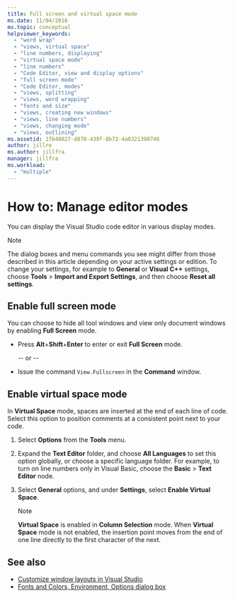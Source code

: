 ```yaml
---
title: Full screen and virtual space mode
ms.date: 11/04/2016
ms.topic: conceptual
helpviewer_keywords:
  - "word wrap"
  - "views, virtual space"
  - "line numbers, displaying"
  - "virtual space mode"
  - "line numbers"
  - "Code Editor, view and display options"
  - "full screen mode"
  - "Code Editor, modes"
  - "views, splitting"
  - "views, word wrapping"
  - "fonts and size"
  - "views, creating new windows"
  - "views, line numbers"
  - "views, changing mode"
  - "views, outlining"
ms.assetid: 1fb48027-d870-439f-8b72-4a0321390748
author: jillre
ms.author: jillfra
manager: jillfra
ms.workload:
  - "multiple"
---
```

# How to: Manage editor modes

You can display the Visual Studio code editor in various display modes.

> [!NOTE]
> The dialog boxes and menu commands you see might differ from those described in this article depending on your active settings or edition. To change your settings, for example to **General** or **Visual C++** settings, choose **Tools** > **Import and Export Settings**, and then choose **Reset all settings**.

## Enable full screen mode

You can choose to hide all tool windows and view only document windows by enabling **Full Screen** mode.

- Press **Alt**+**Shift**+**Enter** to enter or exit **Full Screen** mode.

     -- or --

- Issue the command `View.Fullscreen` in the **Command** window.

## Enable virtual space mode

In **Virtual Space** mode, spaces are inserted at the end of each line of code. Select this option to position comments at a consistent point next to your code.

1. Select **Options** from the **Tools** menu.

2. Expand the **Text Editor** folder, and choose **All Languages** to set this option globally, or choose a specific language folder. For example, to turn on line numbers only in Visual Basic, choose the **Basic** > **Text Editor** node.

3. Select **General** options, and under **Settings**, select **Enable Virtual Space**.

    > [!NOTE]
    > **Virtual Space** is enabled in **Column Selection** mode. When **Virtual Space** mode is not enabled, the insertion point moves from the end of one line directly to the first character of the next.

## See also

- [Customize window layouts in Visual Studio](../ide/customizing-window-layouts-in-visual-studio.md)
- [Fonts and Colors, Environment, Options dialog box](../ide/reference/fonts-and-colors-environment-options-dialog-box.md)
